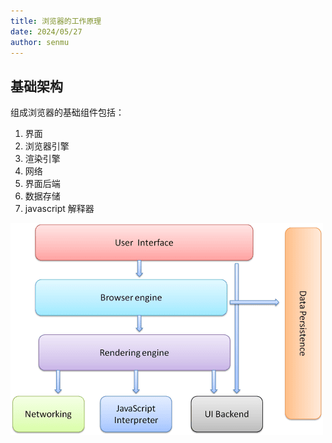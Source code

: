 ```yaml
---
title: 浏览器的工作原理
date: 2024/05/27
author: senmu
---
```


## 基础架构

组成浏览器的基础组件包括：

1. 界面
2. 浏览器引擎
3. 渲染引擎
4. 网络
5. 界面后端
6. 数据存储
7. javascript 解释器

![browser-components](../../.vuepress/public/browser-components.png)

